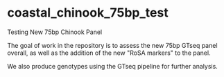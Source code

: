 # coastal_chinook_75bp_test
Testing New 75bp Chinook Panel

The goal of work in the repository is to assess the new 75bp GTseq panel overall, as well as the addition of the new "RoSA markers" to the panel. 

We also produce genotypes using the GTseq pipeline for further analysis.
